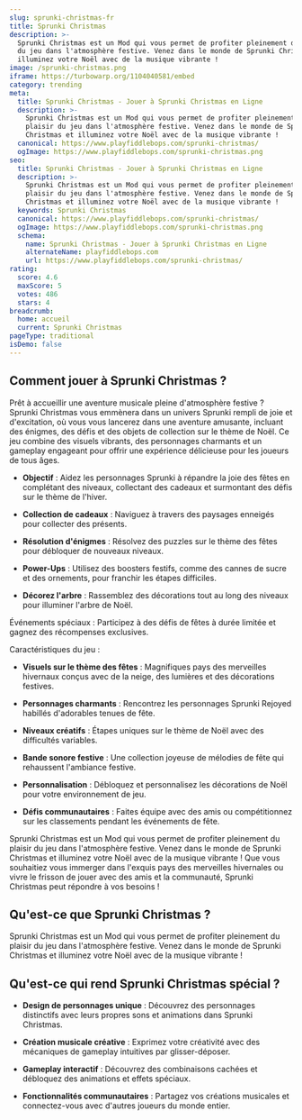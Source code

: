```yaml
---
slug: sprunki-christmas-fr
title: Sprunki Christmas
description: >-
  Sprunki Christmas est un Mod qui vous permet de profiter pleinement du plaisir
  du jeu dans l'atmosphère festive. Venez dans le monde de Sprunki Christmas et
  illuminez votre Noël avec de la musique vibrante !
image: /sprunki-christmas.png
iframe: https://turbowarp.org/1104040581/embed
category: trending
meta:
  title: Sprunki Christmas - Jouer à Sprunki Christmas en Ligne
  description: >-
    Sprunki Christmas est un Mod qui vous permet de profiter pleinement du
    plaisir du jeu dans l'atmosphère festive. Venez dans le monde de Sprunki
    Christmas et illuminez votre Noël avec de la musique vibrante !
  canonical: https://www.playfiddlebops.com/sprunki-christmas/
  ogImage: https://www.playfiddlebops.com/sprunki-christmas.png
seo:
  title: Sprunki Christmas - Jouer à Sprunki Christmas en Ligne
  description: >-
    Sprunki Christmas est un Mod qui vous permet de profiter pleinement du
    plaisir du jeu dans l'atmosphère festive. Venez dans le monde de Sprunki
    Christmas et illuminez votre Noël avec de la musique vibrante !
  keywords: Sprunki Christmas
  canonical: https://www.playfiddlebops.com/sprunki-christmas/
  ogImage: https://www.playfiddlebops.com/sprunki-christmas.png
  schema:
    name: Sprunki Christmas - Jouer à Sprunki Christmas en Ligne
    alternateName: playfiddlebops.com
    url: https://www.playfiddlebops.com/sprunki-christmas/
rating:
  score: 4.6
  maxScore: 5
  votes: 486
  stars: 4
breadcrumb:
  home: accueil
  current: Sprunki Christmas
pageType: traditional
isDemo: false
---
```


## Comment jouer à Sprunki Christmas ?

Prêt à accueillir une aventure musicale pleine d'atmosphère festive ? Sprunki Christmas vous emmènera dans un univers Sprunki rempli de joie et d'excitation, où vous vous lancerez dans une aventure amusante, incluant des énigmes, des défis et des objets de collection sur le thème de Noël. Ce jeu combine des visuels vibrants, des personnages charmants et un gameplay engageant pour offrir une expérience délicieuse pour les joueurs de tous âges.

- **Objectif** : Aidez les personnages Sprunki à répandre la joie des fêtes en complétant des niveaux, collectant des cadeaux et surmontant des défis sur le thème de l'hiver.

- **Collection de cadeaux** : Naviguez à travers des paysages enneigés pour collecter des présents.

- **Résolution d'énigmes** : Résolvez des puzzles sur le thème des fêtes pour débloquer de nouveaux niveaux.

- **Power-Ups** : Utilisez des boosters festifs, comme des cannes de sucre et des ornements, pour franchir les étapes difficiles.

- **Décorez l'arbre** : Rassemblez des décorations tout au long des niveaux pour illuminer l'arbre de Noël.

Événements spéciaux : Participez à des défis de fêtes à durée limitée et gagnez des récompenses exclusives.

Caractéristiques du jeu :

- **Visuels sur le thème des fêtes** : Magnifiques pays des merveilles hivernaux conçus avec de la neige, des lumières et des décorations festives.

- **Personnages charmants** : Rencontrez les personnages Sprunki Rejoyed habillés d'adorables tenues de fête.

- **Niveaux créatifs** : Étapes uniques sur le thème de Noël avec des difficultés variables.

- **Bande sonore festive** : Une collection joyeuse de mélodies de fête qui rehaussent l'ambiance festive.

- **Personnalisation** : Débloquez et personnalisez les décorations de Noël pour votre environnement de jeu.

- **Défis communautaires** : Faites équipe avec des amis ou compétitionnez sur les classements pendant les événements de fête.

Sprunki Christmas est un Mod qui vous permet de profiter pleinement du plaisir du jeu dans l'atmosphère festive. Venez dans le monde de Sprunki Christmas et illuminez votre Noël avec de la musique vibrante ! Que vous souhaitiez vous immerger dans l'exquis pays des merveilles hivernales ou vivre le frisson de jouer avec des amis et la communauté, Sprunki Christmas peut répondre à vos besoins !

## Qu'est-ce que Sprunki Christmas ?

Sprunki Christmas est un Mod qui vous permet de profiter pleinement du plaisir du jeu dans l'atmosphère festive. Venez dans le monde de Sprunki Christmas et illuminez votre Noël avec de la musique vibrante !

## Qu'est-ce qui rend Sprunki Christmas spécial ?

- **Design de personnages unique** : Découvrez des personnages distinctifs avec leurs propres sons et animations dans Sprunki Christmas.

- **Création musicale créative** : Exprimez votre créativité avec des mécaniques de gameplay intuitives par glisser-déposer.

- **Gameplay interactif** : Découvrez des combinaisons cachées et débloquez des animations et effets spéciaux.

- **Fonctionnalités communautaires** : Partagez vos créations musicales et connectez-vous avec d'autres joueurs du monde entier.